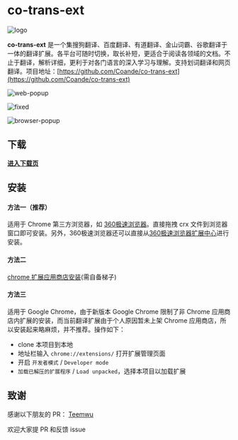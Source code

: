 # co-trans-ext
![logo](https://i.loli.net/2019/04/22/5cbd80f8da40b.png)

**co-trans-ext** 是一个集搜狗翻译、百度翻译、有道翻译、金山词霸、谷歌翻译于一体的翻译扩展。各平台可随时切换，取长补短，更适合于阅读各领域的文档。不止于翻译，解析详细，更利于对各门语言的深入学习与理解。支持划词翻译和网页翻译。项目地址：[https://github.com/Coande/co-trans-ext](https://github.com/Coande/co-trans-ext)


![web-popup](https://i.loli.net/2019/04/22/5cbd53632042a.gif)

![fixed](https://i.loli.net/2019/05/16/5cdd2ec1c5f7f57594.gif)

![browser-popup](https://i.loli.net/2019/04/22/5cbd536355514.gif)


## 下载

[**进入下载页**](https://github.com/Coande/co-trans-ext/releases/)

## 安装

#### 方法一（推荐）
适用于 Chrome 第三方浏览器，如 [360极速浏览器](https://browser.360.cn/ee/)。直接拖拽 crx 文件到浏览器窗口即可安装。另外，360极速浏览器还可以直接从[360极速浏览器扩展中心](https://ext.chrome.360.cn/webstore/detail/keigenoolicjcehlbpjcfhdjdmaochie)进行安装。

#### 方法二
[chrome 扩展应用商店安装](https://chrome.google.com/webstore/detail/co-trans-ext-%E7%BF%BB%E8%AF%91%E5%B7%A5%E5%85%B7/ncfklglegjceemdfaiblepihhlkoafge?utm_source=chrome-ntp-icon)(需自备梯子)

#### 方法三
适用于 Google Chrome，由于新版本 Google Chrome 限制了非 Chrome 应用商店内扩展的安装，而当前翻译扩展由于个人原因暂未上架 Chrome 应用商店，所以安装起来略麻烦，并不推荐。操作如下：

- clone 本项目到本地
- 地址栏输入 `chrome://extensions/` 打开扩展管理页面
- 开启 `开发者模式` / `Developer mode`
- `加载已解压的扩展程序` / `Load unpacked`，选择本项目以加载扩展


## 致谢

感谢以下朋友的 PR：
[Teemwu](https://github.com/Teemwu)

欢迎大家提 PR 和反馈 issue
